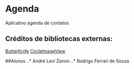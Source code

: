 # Agenda
Aplicativo agenda de contatos

## Créditos de bibliotecas externas:
[ButterKnife](https://github.com/JakeWharton/butterknife)
[CircleImageView](https://github.com/hdodenhof/CircleImageView)

##Alunos
..* André Levi Zanon
..* Rodrigo Ferrari de Souza
